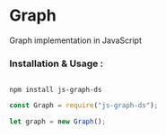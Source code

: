 # Graph

Graph implementation in JavaScript

### Installation & Usage :

```Installation

npm install js-graph-ds

```

```Javascript
const Graph = require("js-graph-ds");

let graph = new Graph();

```
